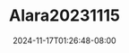 --- 
title: "Alara20231115"
description: "  bokeh Alara20231115 yandex   baru"
date: 2024-11-17T01:26:48-08:00
file_code: "78ewdp4yx2p7"
draft: false
cover: "ijg4maeq2ysqblld.jpg"
tags: ["indo", "bokep-indo", "bokep-viral", "bokep-ig"]
length: 1840
fld_id: "1483013"
foldername: "Alara update"
categories: ["Alara update"]
views: 0
---
